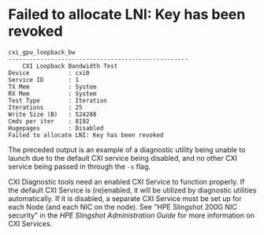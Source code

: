 
# Failed to allocate LNI: Key has been revoked

```screen
cxi_gpu_loopback_bw
---------------------------------------------------
    CXI Loopback Bandwidth Test
Device           : cxi0
Service ID       : 1
TX Mem           : System
RX Mem           : System
Test Type        : Iteration
Iterations       : 25
Write Size (B)   : 524288
Cmds per iter    : 8192
Hugepages        : Disabled
Failed to allocate LNI: Key has been revoked
```

The preceded output is an example of a diagnostic utility being unable to launch due to the default CXI service being disabled, and no other CXI service being passed in through the `-s` flag.

CXI Diagnostic tools need an enabled CXI Service to function properly. If the default CXI Service is (re)enabled, it will be utilized by diagnostic utilities automatically. If it is disabled, a separate CXI Service must be set up for each Node (and each NIC on the node).
See "HPE Slingshot 200G NIC security" in the *HPE Slingshot Administration Guide* for more information on CXI Services.
